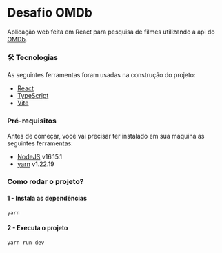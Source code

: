 # Desafio OMDb
Aplicação web feita em React para pesquisa de filmes utilizando a api do [OMDb](https://www.omdbapi.com/).

### 🛠 Tecnologias
As seguintes ferramentas foram usadas na construção do projeto:
- [React](https://pt-br.reactjs.org/)
- [TypeScript](https://www.typescriptlang.org/)
- [Vite](https://vitejs.dev/guide/)

### Pré-requisitos
Antes de começar, você vai precisar ter instalado em sua máquina as seguintes ferramentas:
- [NodeJS](https://nodejs.org/en/) v16.15.1
- [yarn](https://classic.yarnpkg.com/en/docs/getting-started) v1.22.19

### Como rodar o projeto?

#### 1 - Instala as dependências
```shell
yarn 
```
#### 2 - Executa o projeto
```shell
yarn run dev
```

